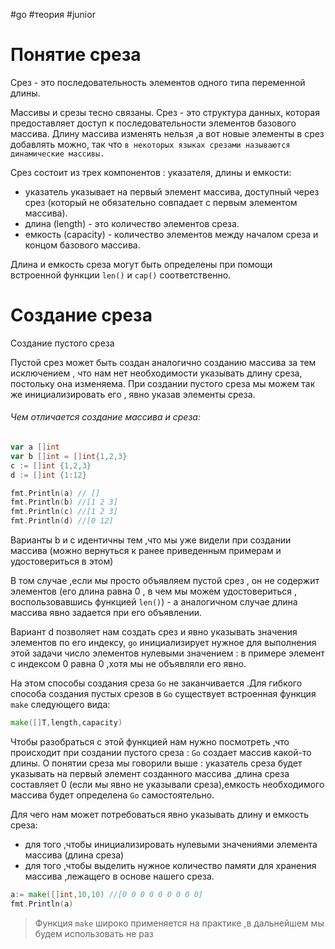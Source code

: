 #go #теория #junior 
# Понятие среза 

Срез - это последовательность элементов одного типа переменной длины.

Массивы и срезы тесно связаны. Срез - это структура данных, которая предоставляет доступ к последовательности элементов базового массива. Длину массива изменять нельзя ,а вот новые элементы в срез добавлять можно, так что `в некоторых языках срезами называются динамические массивы.`

Срез состоит из трех компонентов : указателя, длины и емкости:

- указатель указывает на первый элемент массива, доступный через срез (который не обязательно совпадает с первым элементом массива).
- длина (length) - это количество элементов среза.
- емкость (capacity) - количество элементов между началом среза и концом базового массива.

Длина и емкость среза могут быть определены при помощи встроенной функции `len()` и `cap()` соответственно.


# Создание среза
Создание пустого среза

Пустой срез может быть создан аналогично созданию массива за тем исключением , что нам нет необходимости указывать длину среза, постольку она изменяема. При создании пустого среза мы можем так же инициализировать его , явно указав элементы среза.

###### Чем отличается создание массива и среза:

```go
var a []int 
var b []int = []int{1,2,3}
c := []int {1,2,3}
d := []int {1:12}

fmt.Println(a) // []
fmt.Println(b) //[1 2 3]
fmt.Println(c) //[1 2 3]
fmt.Println(d) //[0 12]
```

Варианты b и c идентичны тем ,что мы уже видели при создании массива (можно вернуться к ранее приведенным примерам и удостовериться в этом)

В том случае ,если мы просто объявляем пустой срез , он не содержит элементов (его длина равна 0 , в чем мы можем удостовериться , воспользовавшись функцией `len()`) - а аналогичном случае длина массива явно задается при его объявлении.

Вариант d позволяет нам создать срез и явно указывать значения элементов по его индексу, `go` инициализирует нужное для выполнения этой задачи число элементов нулевыми значением : в примере элемент с индексом 0 равна 0 ,хотя мы не объявляли его явно.

На этом способы создания среза `Go` не заканчивается .Для гибкого способа создания пустых срезов в `Go` существует встроенная функция `make` следующего вида:

```go
make([]T,length,capacity)
```

Чтобы разобраться с этой функцией нам нужно посмотреть ,что происходит при создании пустого среза : `Go` создает массив какой-то длины. О понятии среза мы говорили выше : указатель среза будет указывать на первый элемент созданного массива ,длина среза составляет 0 (если мы явно не указывали среза),емкость необходимого массива будет определена `Go` самостоятельно.

Для чего нам может потребоваться явно указывать длину и емкость среза:
- для того ,чтобы инициализировать нулевыми значениями элемента массива (длина среза)
- для того ,чтобы выделить нужное количество памяти для хранения массива ,лежащего в основе нашего среза.

```go
a:= make([]int,10,10) //[0 0 0 0 0 0 0 0 0]
fmt.Println(a)
```

>Функция `make` широко применяется на практике ,в дальнейшем мы будем использовать не раз